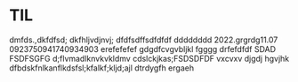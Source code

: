 # TIL
dmfds.,dkfdfsd;
dkfhljvdjnvj;
dfdfsdffsdfdfdf
dddddddd
2022.grgrdg11.07
0923750941740934903
erefefefef
gdgdfcvgvbljkl
fgggg
drfefdfdf
SDAD
FSDFSGFG
d;flvmadlknvkvkldmv
cdslckjkas;FSDSDFDF
vxcvxv
djgdj
hgvjhk
dfbdskfnlkanflkdsfsl;kfalkf;kljd;ajl
dtrdygfh
ergaeh
